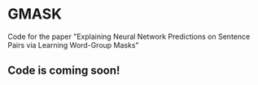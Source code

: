 # GMASK
Code for the paper "Explaining Neural Network Predictions on Sentence Pairs via Learning Word-Group Masks"

## Code is coming soon!
